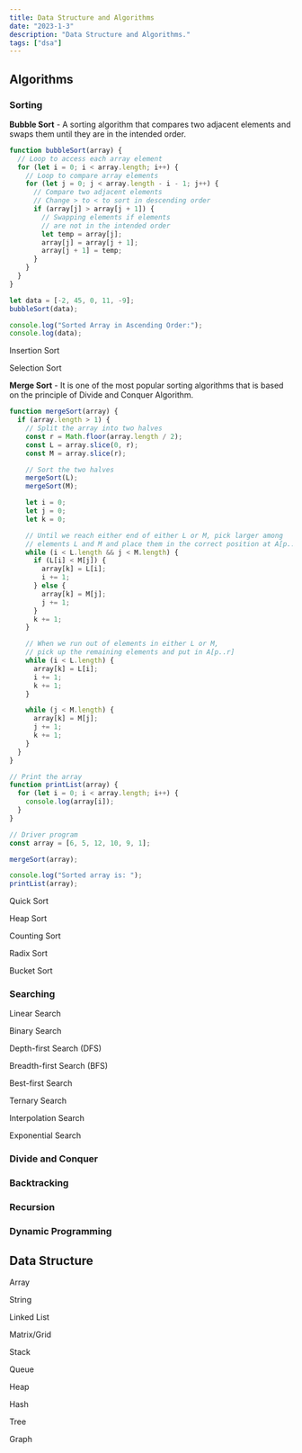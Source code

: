 ```yaml
---
title: Data Structure and Algorithms
date: "2023-1-3"
description: "Data Structure and Algorithms."
tags: ["dsa"]
---
```


## Algorithms

### Sorting

**Bubble Sort** - A sorting algorithm that compares two adjacent elements and swaps them until they are in the intended order.

```javascript
function bubbleSort(array) {
  // Loop to access each array element
  for (let i = 0; i < array.length; i++) {
    // Loop to compare array elements
    for (let j = 0; j < array.length - i - 1; j++) {
      // Compare two adjacent elements
      // Change > to < to sort in descending order
      if (array[j] > array[j + 1]) {
        // Swapping elements if elements
        // are not in the intended order
        let temp = array[j];
        array[j] = array[j + 1];
        array[j + 1] = temp;
      }
    }
  }
}

let data = [-2, 45, 0, 11, -9];
bubbleSort(data);

console.log("Sorted Array in Ascending Order:");
console.log(data);
```

Insertion Sort

Selection Sort

**Merge Sort** - It is one of the most popular sorting algorithms that is based on the principle of Divide and Conquer Algorithm.

```javascript
function mergeSort(array) {
  if (array.length > 1) {
    // Split the array into two halves
    const r = Math.floor(array.length / 2);
    const L = array.slice(0, r);
    const M = array.slice(r);

    // Sort the two halves
    mergeSort(L);
    mergeSort(M);

    let i = 0;
    let j = 0;
    let k = 0;

    // Until we reach either end of either L or M, pick larger among
    // elements L and M and place them in the correct position at A[p..r]
    while (i < L.length && j < M.length) {
      if (L[i] < M[j]) {
        array[k] = L[i];
        i += 1;
      } else {
        array[k] = M[j];
        j += 1;
      }
      k += 1;
    }

    // When we run out of elements in either L or M,
    // pick up the remaining elements and put in A[p..r]
    while (i < L.length) {
      array[k] = L[i];
      i += 1;
      k += 1;
    }

    while (j < M.length) {
      array[k] = M[j];
      j += 1;
      k += 1;
    }
  }
}

// Print the array
function printList(array) {
  for (let i = 0; i < array.length; i++) {
    console.log(array[i]);
  }
}

// Driver program
const array = [6, 5, 12, 10, 9, 1];

mergeSort(array);

console.log("Sorted array is: ");
printList(array);

```

Quick Sort

Heap Sort

Counting Sort

Radix Sort

Bucket Sort

### Searching

Linear Search

Binary Search

Depth-first Search (DFS)

Breadth-first Search (BFS)

Best-first Search

Ternary Search

Interpolation Search

Exponential Search

### Divide and Conquer

### Backtracking

### Recursion

### Dynamic Programming

## Data Structure

Array

String

Linked List

Matrix/Grid

Stack

Queue

Heap

Hash

Tree

Graph

